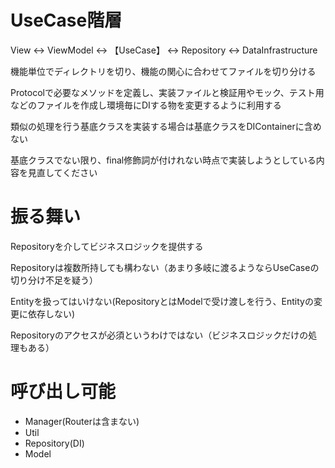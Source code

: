 # UseCase階層
View ↔︎ ViewModel ↔︎ 【UseCase】 ↔︎ Repository ↔︎ DataInfrastructure

機能単位でディレクトリを切り、機能の関心に合わせてファイルを切り分ける

Protocolで必要なメソッドを定義し、実装ファイルと検証用やモック、テスト用などのファイルを作成し環境毎にDIする物を変更するように利用する

類似の処理を行う基底クラスを実装する場合は基底クラスをDIContainerに含めない

基底クラスでない限り、final修飾詞が付けれない時点で実装しようとしている内容を見直してください

# 振る舞い

Repositoryを介してビジネスロジックを提供する

Repositoryは複数所持しても構わない（あまり多岐に渡るようならUseCaseの切り分け不足を疑う）

Entityを扱ってはいけない(RepositoryとはModelで受け渡しを行う、Entityの変更に依存しない)

Repositoryのアクセスが必須というわけではない（ビジネスロジックだけの処理もある）

# 呼び出し可能

- Manager(Routerは含まない)
- Util
- Repository(DI)
- Model
